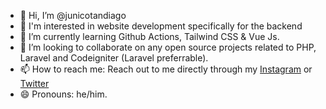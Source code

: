 - 👋 Hi, I’m @junicotandiago
- 👀 I'm interested in website development specifically for the backend
- 🌱 I’m currently learning Github Actions, Tailwind CSS & Vue Js.
- 👯  I’m looking to collaborate on any open source projects related to PHP, Laravel and Codeigniter (Laravel preferrable).
- 📫 How to reach me: Reach out to me directly through my <a href="https://www.instagram.com/junicotandiago21/">Instagram</a> or <a href="#">Twitter</a>
- 😄 Pronouns: he/him.
